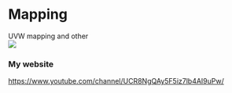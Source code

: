 # Mapping
UVW mapping and other<br>
[![](http://img.youtube.com/vi/dkVUWupBFuQ/0.jpg)](http://www.youtube.com/watch?v=dkVUWupBFuQ "")
### My website
https://www.youtube.com/channel/UCR8NgQAy5F5iz7lb4AI9uPw/
